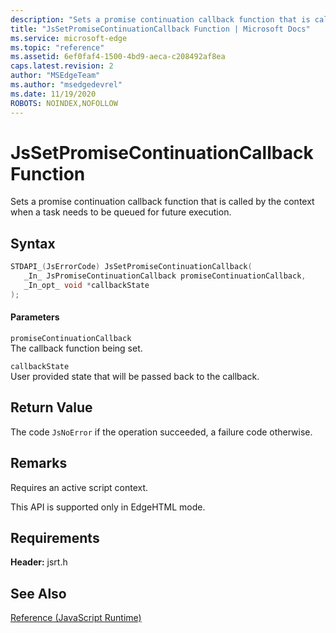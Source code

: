 ```yaml
---
description: "Sets a promise continuation callback function that is called by the context when a task needs to be queued for future execution."
title: "JsSetPromiseContinuationCallback Function | Microsoft Docs"
ms.service: microsoft-edge
ms.topic: "reference"
ms.assetid: 6ef0faf4-1500-4bd9-aeca-c208492af8ea
caps.latest.revision: 2
author: "MSEdgeTeam"
ms.author: "msedgedevrel"
ms.date: 11/19/2020
ROBOTS: NOINDEX,NOFOLLOW
---
```

# JsSetPromiseContinuationCallback Function

Sets a promise continuation callback function that is called by the context when a task needs to be queued for future execution.  
  
## Syntax  
  
```cpp  
STDAPI_(JsErrorCode) JsSetPromiseContinuationCallback(  
   _In_ JsPromiseContinuationCallback promiseContinuationCallback,  
   _In_opt_ void *callbackState  
);  
```  
  
#### Parameters  
 `promiseContinuationCallback`  
 The callback function being set.  
  
 `callbackState`  
 User provided state that will be passed back to the callback.  
  
## Return Value  
 The code `JsNoError` if the operation succeeded, a failure code otherwise.  
  
## Remarks  
 Requires an active script context.  
  
 This API is supported only in EdgeHTML mode.  
  
## Requirements  
 **Header:** jsrt.h  
  
## See Also  
 [Reference (JavaScript Runtime)](../chakra-hosting/reference-javascript-runtime.md)
